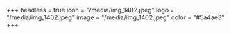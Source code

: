 +++
headless = true
icon = "/media/img_1402.jpeg"
logo = "/media/img_1402.jpeg"
image = "/media/img_1402.jpeg"
color = "#5a4ae3"
+++
